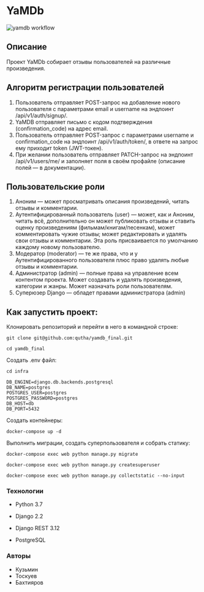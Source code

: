 # YaMDb

![yamdb workflow](https://github.com/qutha/yamdb_final/actions/workflows/yamdb_workflow.yml/badge.svg)

## Описание
Проект YaMDb собирает отзывы пользователей на различные произведения.

## Алгоритм регистрации пользователей
1. Пользователь отправляет POST-запрос на добавление нового пользователя с параметрами email и username на эндпоинт /api/v1/auth/signup/.
2. YaMDB отправляет письмо с кодом подтверждения (confirmation_code) на адрес email.
3. Пользователь отправляет POST-запрос с параметрами username и confirmation_code на эндпоинт /api/v1/auth/token/, в ответе на запрос ему приходит token (JWT-токен).
4. При желании пользователь отправляет PATCH-запрос на эндпоинт /api/v1/users/me/ и заполняет поля в своём профайле (описание полей — в документации).

## Пользовательские роли
1. Аноним — может просматривать описания произведений, читать отзывы и комментарии.
2. Аутентифицированный пользователь (user) — может, как и Аноним, читать всё, дополнительно он может публиковать отзывы и ставить оценку произведениям (фильмам/книгам/песенкам), может комментировать чужие отзывы; может редактировать и удалять свои отзывы и комментарии. Эта роль присваивается по умолчанию каждому новому пользователю.
3. Модератор (moderator) — те же права, что и у Аутентифицированного пользователя плюс право удалять любые отзывы и комментарии.
4. Администратор (admin) — полные права на управление всем контентом проекта. Может создавать и удалять произведения, категории и жанры. Может назначать роли пользователям.
5. Суперюзер Django — обладет правами администратора (admin)

## Как запустить проект:

Клонировать репозиторий и перейти в него в командной строке:

```
git clone git@github.com:qutha/yamdb_final.git
```

```
cd yamdb_final
```



Создать .env файл:

```
cd infra
```

```
DB_ENGINE=django.db.backends.postgresql
DB_NAME=postgres
POSTGRES_USER=postgres
POSTGRES_PASSWORD=postgres
DB_HOST=db
DB_PORT=5432
```

Создать контейнеры:

```
docker-compose up -d
```

Выполнить миграции, создать суперпользователя и собрать статику:

```
docker-compose exec web python manage.py migrate
```

```
docker-compose exec web python manage.py createsuperuser
```

```
docker-compose exec web python manage.py collectstatic --no-input
```

### Технологии

- Python 3.7 

- Django 2.2 

- Django REST 3.12 

- PostgreSQL


### Авторы

- Кузьмин
- Тоскуев
- Бахтияров

